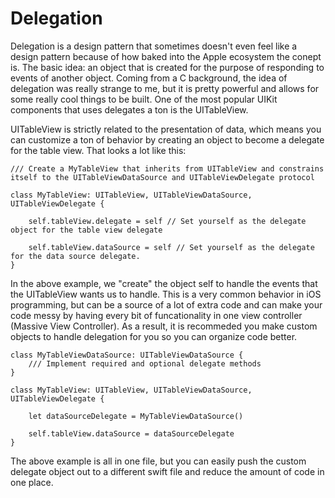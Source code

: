 # Delegation

Delegation is a design pattern that sometimes doesn't even feel like a design pattern because of how baked into the Apple ecosystem the conept is. The basic idea: an object that is created for the purpose of responding to events of another object. Coming from a C background, the idea of delegation was really strange to me, but it is pretty powerful and allows for some really cool things to be built. One of the most popular UIKit components that uses delegates a ton is the UITableView.

UITableView is strictly related to the presentation of data, which means you can customize a ton of behavior by creating an object to become a delegate for the table view. That looks a lot like this:

````<swift>
/// Create a MyTableView that inherits from UITableView and constrains itself to the UITableViewDataSource and UITableViewDelegate protocol

class MyTableView: UITableView, UITableViewDataSource, UITableViewDelegate {

    self.tableView.delegate = self // Set yourself as the delegate object for the table view delegate

    self.tableView.dataSource = self // Set yourself as the delegate for the data source delegate.
}
````

In the above example, we "create" the object self to handle the events that the UITableView wants us to handle. This is a very common behavior in iOS programming, but can be a source of a lot of extra code and can make your code messy by having every bit of funcationality in one view controller (Massive View Controller). As a result, it is recommeded you make custom objects to handle delegation for you so you can organize code better.

````<swift>
class MyTableViewDataSource: UITableViewDataSource {
    /// Implement required and optional delegate methods
}

class MyTableView: UITableView, UITableViewDataSource, UITableViewDelegate {

    let dataSourceDelegate = MyTableViewDataSource()

    self.tableView.dataSource = dataSourceDelegate
}
````

The above example is all in one file, but you can easily push the custom delegate object out to a different swift file and reduce the amount of code in one place.
